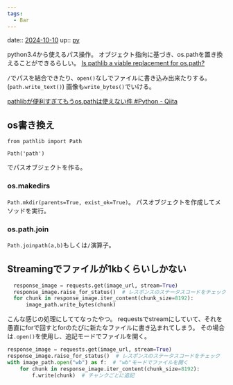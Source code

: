 ```yaml
---
tags:
  - Bar
---
```


date:: [2024-10-10](Daily_Note/2024-10-10.md)
up:: [py](../Bar/Program/Python.md)

python3.4から使えるパス操作。
オブジェクト指向に基づき、os.pathを置き換えることができるらしい。
[Is pathlib a viable replacement for os.path?](https://python-forum.io/thread-7491.html)

`/`でパスを結合できたり、`open()`なしでファイルに書き込み出来たりする。(`path.write_text()`)
画像も`write_bytes()`でいける。


[pathlibが便利すぎてもうos.pathは使えない件 #Python - Qiita](https://qiita.com/nano-sudo/items/59e3bbcd90d103f4c753)

## os書き換え
```
from pathlib import Path

Path('path')
```

でパスオブジェクトを作る。

### os.makedirs
`Path.mkdir(parents=True, exist_ok=True)`。
パスオブジェクトを作成してメソッドを実行。

### os.path.join
`Path.joinpath(a,b)`もしくは`/`演算子。

## Streamingでファイルが1kbくらいしかない

```python
  response_image = requests.get(image_url, stream=True)
  response_image.raise_for_status()  # レスポンスのステータスコードをチェック
  for chunk in response_image.iter_content(chunk_size=8192):
      image_path.write_bytes(chunk)
```

こんな感じの処理にしててなったやつ。
requestsでstreamにしていて、それを愚直にforで回すとforのたびに新たなファイルに書き込まれてしまう。
その場合は`.open()`を使用し、追記モードでファイルを開く。

```python
response_image = requests.get(image_url, stream=True)
response_image.raise_for_status()  # レスポンスのステータスコードをチェック
with image_path.open("wb") as f:  # "wb"モードでファイルを開く
    for chunk in response_image.iter_content(chunk_size=8192):
        f.write(chunk)  # チャンクごとに追記
```